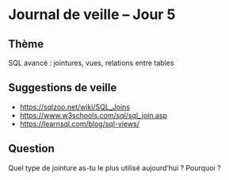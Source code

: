 # Journal de veille – Jour 5

## Thème
SQL avancé : jointures, vues, relations entre tables

## Suggestions de veille
- https://sqlzoo.net/wiki/SQL_Joins
- https://www.w3schools.com/sql/sql_join.asp
- https://learnsql.com/blog/sql-views/

## Question
Quel type de jointure as-tu le plus utilisé aujourd’hui ? Pourquoi ?
